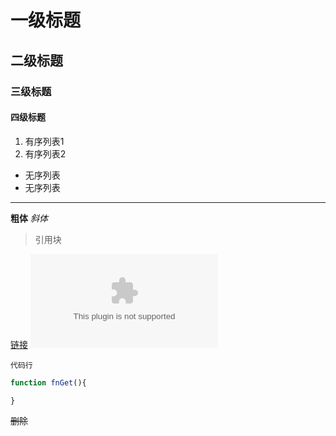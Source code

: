 # 一级标题

## 二级标题

### 三级标题

#### 四级标题

1. 有序列表1
2. 有序列表2

- 无序列表
- 无序列表

--------------------------------------------------------------------------------

**粗体** _斜体_

> 引用块

[链接](www.baidu.com) ![图片](www.baidu.com)

`代码行`

```js
function fnGet(){

}
```

~~删除~~
